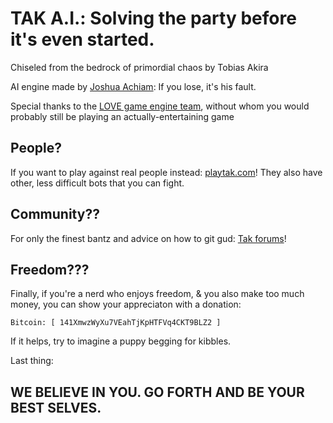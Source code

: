 TAK A.I.:    Solving the party before it's even started.
========================================================

Chiseled from the bedrock of primordial chaos by Tobias Akira

AI engine made by [Joshua Achiam](github.com/jachiam/tak-ai): If you lose, it's his fault.

Special thanks to the [LOVE game engine team](love2d.org), without whom you would probably still be playing an actually-entertaining game                        


People?
---
If you want to play against real people instead: [playtak.com](playtak.com)! They also have other, less difficult bots that you can fight.

Community??
---
For only the finest bantz and advice on how to git gud: [Tak forums](reddit.com/r/tak)! 

Freedom???
---
Finally, if you're a nerd who enjoys freedom, & you also make too much money, you can show your appreciaton with a donation:

	Bitcoin: [ 141XmwzWyXu7VEahTjKpHTFVq4CKT9BLZ2 ]

If it helps, try to imagine a puppy begging for kibbles.



Last thing: 

WE BELIEVE IN YOU. GO FORTH AND BE YOUR BEST SELVES.
----------------------------------------------------